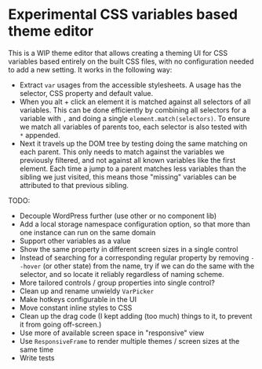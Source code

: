 # Experimental CSS variables based theme editor

This is a WIP theme editor that allows creating a theming UI for CSS variables based entirely on the built CSS files,
with no configuration needed to add a new setting. It works in the following way:
- Extract `var` usages from the accessible stylesheets. A usage has the selector, CSS property and default value.
- When you alt + click an element it is matched against all selectors of all variables. This can be done efficiently by
  combining all selectors for a variable with `,` and doing a single `element.match(selectors)`. To ensure we match all
  variables of parents too, each selector is also tested with ` *` appended.
- Next it travels up the DOM tree by testing doing the same matching on each parent. This only needs to match against 
  the variables we previously filtered, and not against all known variables like the first element. Each time a jump to 
  a parent matches less variables than the sibling we just visited, this means those "missing" variables can be
  attributed to that previous sibling.

TODO:
- Decouple WordPress further (use other or no component lib)
- Add a local storage namespace configuration option, so that more than one instance can run on the same domain
- Support other variables as a value
- Show the same property in different screen sizes in a single control
- Instead of searching for a corresponding regular property by removing `--hover` (or other state) from the name, try
  if we can do the same with the selector, and so locate it reliably regardless of naming scheme.
- More tailored controls / group properties into single control?
- Clean up and rename unwieldy `VarPicker`
- Make hotkeys configurable in the UI
- Move constant inline styles to CSS
- Clean up the drag code (I kept adding (too much) things to it, to prevent it from going off-screen.)
- Use more of available screen space in "responsive" view
- Use `ResponsiveFrame` to render multiple themes / screen sizes at the same time
- Write tests
